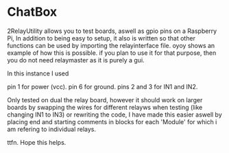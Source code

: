 # ChatBox
2RelayUtility allows you to test boards, aswell as gpio pins on a Raspberry Pi, In addition to being easy to setup, it also is written so that other functions can be used by importing the relayinterface file. oyoy shows an example of how this is possible. if you plan to use it for that purpose, then you do not need relaymaster as it is purely a gui.

In this instance I used

pin 1 for power (vcc). pin 6 for ground. pins 2 and 3 for IN1 and IN2.

Only tested on dual the relay board, however it should work on larger boards by swapping the wires for different relayws when testing (like changing IN1 to IN3) or rewriting the code, I have made this easier aswell by placing end and starting comments in blocks for each 'Module' for which i am refering to individual relays.


ttfn. Hope this helps.
